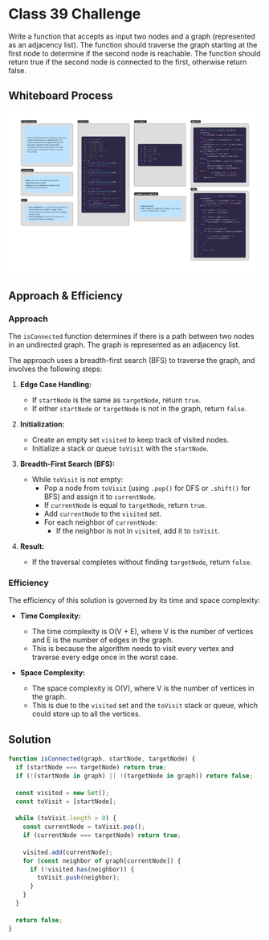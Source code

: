 # Class 39 Challenge

Write a function that accepts as input two nodes and a graph (represented as an adjacency list). The function should traverse the graph starting at the first node to determine if the second node is reachable. The function should return true if the second node is connected to the first, otherwise return false.

## Whiteboard Process

![Class 39 Challenge](../assets/class-39-challenge.png)

## Approach & Efficiency

### Approach

The `isConnected` function determines if there is a path between two nodes in an undirected graph. The graph is represented as an adjacency list.

The approach uses a breadth-first search (BFS) to traverse the graph, and involves the following steps:

1. **Edge Case Handling:**

   - If `startNode` is the same as `targetNode`, return `true`.
   - If either `startNode` or `targetNode` is not in the graph, return `false`.

2. **Initialization:**

   - Create an empty set `visited` to keep track of visited nodes.
   - Initialize a stack or queue `toVisit` with the `startNode`.

3. **Breadth-First Search (BFS):**

   - While `toVisit` is not empty:
     - Pop a node from `toVisit` (using `.pop()` for DFS or `.shift()` for BFS) and assign it to `currentNode`.
     - If `currentNode` is equal to `targetNode`, return `true`.
     - Add `currentNode` to the `visited` set.
     - For each neighbor of `currentNode`:
       - If the neighbor is not in `visited`, add it to `toVisit`.

4. **Result:**
   - If the traversal completes without finding `targetNode`, return `false`.

### Efficiency

The efficiency of this solution is governed by its time and space complexity:

- **Time Complexity:**

  - The time complexity is O(V + E), where V is the number of vertices and E is the number of edges in the graph.
  - This is because the algorithm needs to visit every vertex and traverse every edge once in the worst case.

- **Space Complexity:**
  - The space complexity is O(V), where V is the number of vertices in the graph.
  - This is due to the `visited` set and the `toVisit` stack or queue, which could store up to all the vertices.

## Solution

```javascript
function isConnected(graph, startNode, targetNode) {
  if (startNode === targetNode) return true;
  if (!(startNode in graph) || !(targetNode in graph)) return false;

  const visited = new Set();
  const toVisit = [startNode];

  while (toVisit.length > 0) {
    const currentNode = toVisit.pop();
    if (currentNode === targetNode) return true;

    visited.add(currentNode);
    for (const neighbor of graph[currentNode]) {
      if (!visited.has(neighbor)) {
        toVisit.push(neighbor);
      }
    }
  }

  return false;
}
```
